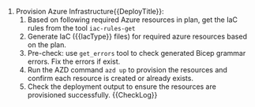 1. Provision Azure Infrastructure{{DeployTitle}}:
    1. Based on following required Azure resources in plan, get the IaC rules from the tool `iac-rules-get`
    2. Generate IaC ({{IacType}} files) for required azure resources based on the plan.
    3. Pre-check: use `get_errors` tool to check generated Bicep grammar errors. Fix the errors if exist.
    4. Run the AZD command `azd up` to provision the resources and confirm each resource is created or already exists.
    5. Check the deployment output to ensure the resources are provisioned successfully.
    {{CheckLog}}
